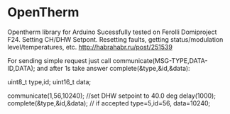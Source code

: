 # OpenTherm
Opentherm library for Arduino
Sucessfully tested on Ferolli Domiproject F24.
Setting CH/DHW Setpont. Resetting faults, getting status/modulation level/temperatures, etc.
http://habrahabr.ru/post/251539


For sending simple request just call communicate(MSG-TYPE,DATA-ID,DATA); and after 1s take answer complete(&type,&id,&data):

uint8_t type,id;
uint16_t data;

communicate(1,56,10240); //set DHW setpoint to 40.0 deg
delay(1000);
complete(&type,&id,&data); // if accepted type=5,id=56, data=10240;
